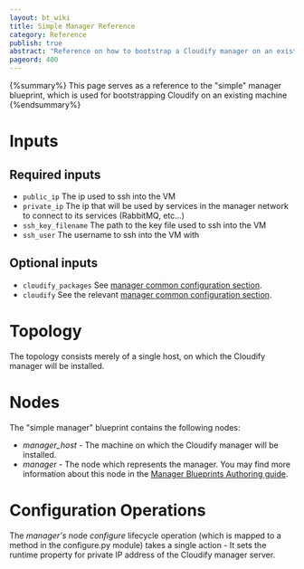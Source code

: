 ```yaml
---
layout: bt_wiki
title: Simple Manager Reference
category: Reference
publish: true
abstract: "Reference on how to bootstrap a Cloudify manager on an existing machine"
pageord: 400
---
```


{%summary%} This page serves as a reference to the "simple" manager blueprint, which is used for bootstrapping Cloudify on an existing machine {%endsummary%}


# Inputs

## Required inputs

* `public_ip` The ip used to ssh into the VM
* `private_ip` The ip that will be used by services in the manager network to connect to its services (RabbitMQ, etc...)
* `ssh_key_filename` The path to the key file used to ssh into the VM
* `ssh_user` The username to ssh into the VM with

## Optional inputs

* `cloudify_packages` See [manager common configuration section](reference-manager-common-configuration.html#cloudifypackages).
* `cloudify` See the relevant [manager common configuration section](reference-manager-common-configuration.html#cloudify).


# Topology

The topology consists merely of a single host, on which the Cloudify manager will be installed.


# Nodes

The "simple manager" blueprint contains the following nodes:

  - *manager_host* - The machine on which the Cloudify manager will be installed.
  - *manager* - The node which represents the manager. You may find more information about this node in the [Manager Blueprints Authoring guide](guide-authoring-manager-blueprints.html).


# Configuration Operations

The *manager's* node *configure* lifecycle operation (which is mapped to a method in the configure.py module) takes a single action - It sets the runtime property for private IP address of the Cloudify manager server.